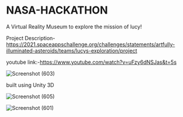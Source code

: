 # NASA-HACKATHON
A Virtual Reality Museum to explore the mission of lucy!

Project Description-https://2021.spaceappschallenge.org/challenges/statements/artfully-illuminated-asteroids/teams/lucys-exploration/project

youtube link:-https://www.youtube.com/watch?v=uFzy6dNSJas&t=5s


![Screenshot (603)](https://user-images.githubusercontent.com/91226892/135766093-90000bce-f4fd-49c8-a69d-868fa5cfaa16.png)


built using Unity 3D

![Screenshot (605)](https://user-images.githubusercontent.com/91226892/135766263-33573c9f-3d06-40d2-be27-74226f030a04.png)

![Screenshot (601)](https://user-images.githubusercontent.com/91226892/135766267-fa1334b7-3397-45df-b06d-2fc40de8bab3.png)


